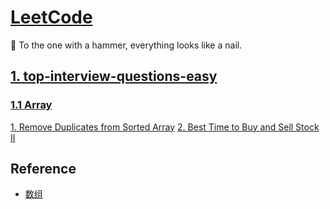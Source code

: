 # [LeetCode][0]

📩 To the one with a hammer, everything looks like a nail.

## [1. top-interview-questions-easy][1]

### [1.1 Array][1.1]

 [1. Remove Duplicates from Sorted Array][1.1.1]
 [2. Best Time to Buy and Sell Stock II][1.1.2]

## Reference

- [数组](https://leetcode-cn.com/explore/interview/card/top-interview-questions-easy/1/array/)

[0]: https://leetcode.com/
[1]: https://leetcode.com/explore/interview/card/top-interview-questions-easy/

[1.1]: https://leetcode.com/explore/interview/card/top-interview-questions-easy/92/array/
[1.1.1]: https://leetcode.com/explore/interview/card/top-interview-questions-easy/92/array/727/
[1.1.2]: https://leetcode-cn.com/articles/best-time-to-buy-and-sell-stock-ii/
